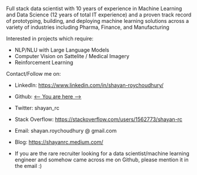 Full stack data scientist with 10 years of experience in Machine Learning and Data Science (12 years of total IT
experience) and a proven track record of prototyping, building, and deploying machine learning solutions across a variety of
industries including Pharma, Finance, and Manufacturing

Interested in projects which require:
- NLP/NLU with Large Language Models
- Computer Vision on Sattelite / Medical Imagery
- Reinforcement Learning

Contact/Follow me on:
- LinkedIn: https://www.linkedin.com/in/shayan-roychoudhury/
- Github: [<-- You are here -->](https://github.com/shayanrc/shayanrc)
- Twitter: shayan_rc
- Stack Overflow: https://stackoverflow.com/users/1562773/shayan-rc
- Email: shayan.roychoudhury @ gmail.com
- Blog: https://shayanrc.medium.com/

- If you are the rare recruiter looking for a data scientist/machine learning engineer and somehow came across me on Github, please mention it in the email :)

<!---
shayanrc/shayanrc is a ✨ special ✨ repository because its `README.md` (this file) appears on your GitHub profile.
You can click the Preview link to take a look at your changes.
--->

